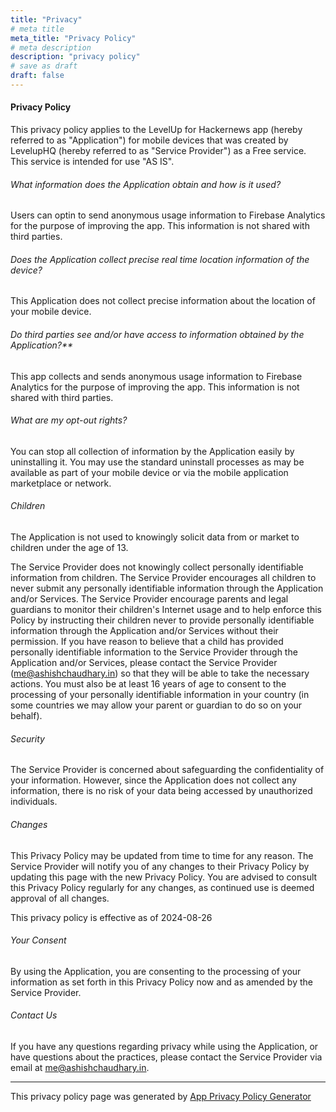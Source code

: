 ```yaml
---
title: "Privacy"
# meta title
meta_title: "Privacy Policy"
# meta description
description: "privacy policy"
# save as draft
draft: false
---
```


#### Privacy Policy

This privacy policy applies to the LevelUp for Hackernews app (hereby referred to as "Application") for mobile devices that was created by LevelupHQ (hereby referred to as "Service Provider") as a Free service. This service is intended for use "AS IS".

###### What information does the Application obtain and how is it used?

Users can optin to send anonymous usage information to Firebase Analytics for the purpose of improving the app. This information is not shared with third parties.

###### Does the Application collect precise real time location information of the device?

This Application does not collect precise information about the location of your mobile device.

###### Do third parties see and/or have access to information obtained by the Application?**

This app collects and sends anonymous usage information to Firebase Analytics for the purpose of improving the app. This information is not shared with third parties.

###### What are my opt-out rights?

You can stop all collection of information by the Application easily by uninstalling it. You may use the standard uninstall processes as may be available as part of your mobile device or via the mobile application marketplace or network.

###### Children

The Application is not used to knowingly solicit data from or market to children under the age of 13.

The Service Provider does not knowingly collect personally identifiable information from children. The Service Provider encourages all children to never submit any personally identifiable information through the Application and/or Services. The Service Provider encourage parents and legal guardians to monitor their children's Internet usage and to help enforce this Policy by instructing their children never to provide personally identifiable information through the Application and/or Services without their permission. If you have reason to believe that a child has provided personally identifiable information to the Service Provider through the Application and/or Services, please contact the Service Provider (me@ashishchaudhary.in) so that they will be able to take the necessary actions. You must also be at least 16 years of age to consent to the processing of your personally identifiable information in your country (in some countries we may allow your parent or guardian to do so on your behalf).

###### Security

The Service Provider is concerned about safeguarding the confidentiality of your information. However, since the Application does not collect any information, there is no risk of your data being accessed by unauthorized individuals.

###### Changes

This Privacy Policy may be updated from time to time for any reason. The Service Provider will notify you of any changes to their Privacy Policy by updating this page with the new Privacy Policy. You are advised to consult this Privacy Policy regularly for any changes, as continued use is deemed approval of all changes.

This privacy policy is effective as of 2024-08-26

###### Your Consent

By using the Application, you are consenting to the processing of your information as set forth in this Privacy Policy now and as amended by the Service Provider.

###### Contact Us

If you have any questions regarding privacy while using the Application, or have questions about the practices, please contact the Service Provider via email at me@ashishchaudhary.in.

* * *

This privacy policy page was generated by [App Privacy Policy Generator](https://app-privacy-policy-generator.nisrulz.com/)
